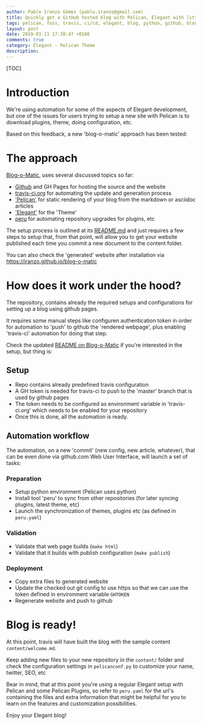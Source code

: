 ```yaml
---
author: Pablo Iranzo Gómez (pablo.iranzo@gmail.com)
title: Quickly get a GitHub hosted blog with Pelican, Elegant with little setup steps.
tags: pelican, foss, travis, ci/cd, elegant, blog, python, github, blog-o-matic
layout: post
date: 2019-01-11 17:30:47 +0100
comments: true
category: Elegant - Pelican Theme
description:
---
```


[TOC]

# Introduction

We're using automation for some of the aspects of Elegant development, but one of the issues for users trying to setup a new site with Pelican is to download plugins, theme, doing configuration, etc.

Based on this feedback, a new 'blog-o-matic' approach has been tested:

# The approach

[Blog-o-Matic](https://github.com/iranzo/blog-o-matic/), uses several discussed topics so far:

- [Github](https://github.com) and GH Pages for hosting the source and the website
- [travis-ci.org](https://travis-ci.org) for automating the update and generation process
- ['Pelican'](https://blog.getpelican.com/) for static rendering of your blog from the markdown or asciidoc articles
- ['Elegant'](https://github.com/Pelican-Elegant/elegant) for the 'Theme'
- [peru](https://github.com/buildinspace/peru) for automating repository upgrades for plugins, etc

The setup process is outlined at its [README.md](https://github.com/iranzo/blog-o-matic/) and just requires a few steps to setup that, from that point, will allow you to get your website published each time you commit a new document to the content folder.

You can also check the 'generated' website after installation via <https://iranzo.github.io/blog-o-matic>

# How does it work under the hood?

The repository, contains already the required setups and configurations for setting up a blog using github pages.

It requires some manual steps like configuren authentication token in order for automation to 'push' to github the 'rendered webpage', plus enabling 'travis-ci' automation for doing that step.

Check the updated [README on Blog-o-Matic](https://github.com/iranzo/blog-o-matic) if you're interested in the setup, but thing is:

## Setup

- Repo contains already predefined travis configuration
- A GH token is needed for travis-ci to push to the 'master' branch that is used by github pages
- The token needs to be configured as environment variable in 'travis-ci.org' which needs to be enabled for your repository
- Once this is done, all the automation is ready.

## Automation workflow

The automation, on a new 'commit' (new config, new article, whatever), that can be even done via github.com Web User Interface, will launch a set of tasks:

### Preparation

- Setup python environment (Pelican uses python)
- Install tool 'peru' to sync from other repositories (for later syncing plugins, latest theme, etc)
- Launch the synchronization of themes, plugins etc (as defined in `peru.yaml`)

### Validation

- Validate that web page builds (`make html`)
- Validate that it builds with publish configuration (`make publish`)

### Deployment

- Copy extra files to generated website
- Update the checked out git config to use https so that we can use the token defined in environment variable `GHTOKEN`
- Regenerate website and push to github

# Blog is ready!

At this point, travis will have built the blog with the sample content `content/welcome.md`.

Keep adding new files to your new repository in the `content/` folder and check the configuration settings in `pelicanconf.py` to customize your name, twitter, SEO, etc

Bear in mind, that at this point you're using a regular Elegant setup with Pelican and some Pelican Plugins, so refer to `peru.yaml` for the url's containing the files and extra information that might be helpful for you to learn on the features and customization possibilities.

Enjoy your Elegant blog!
